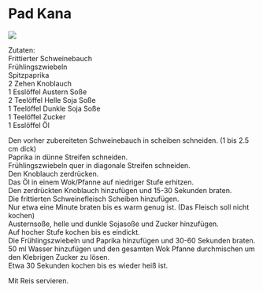 # Pad Kana

![](https://radiatortwo.github.io/rezepte/pics/pad_kana.jpg)

Zutaten:\
Frittierter Schweinebauch\
Frühlingszwiebeln\
Spitzpaprika\
2 Zehen Knoblauch\
1 Esslöffel Austern Soße\
2 Teelöffel Helle Soja Soße\
1 Teelöffel Dunkle Soja Soße\
1 Teelöffel Zucker\
1 Esslöffel Öl

Den vorher zubereiteten Schweinebauch in scheiben schneiden. (1 bis 2.5 cm dick)\
Paprika in dünne Streifen schneiden.\
Frühlingszwiebeln quer in diagonale Streifen schneiden.\
Den Knoblauch zerdrücken.\
Das Öl in einem Wok/Pfanne auf niedriger Stufe erhitzen.\
Den zerdrückten Knoblauch hinzufügen und 15-30 Sekunden braten.\
Die frittierten Schweinefleisch Scheiben hinzufügen.\
Nur etwa eine Minute braten bis es warm genug ist. (Das Fleisch soll nicht kochen)\
Austernsoße, helle und dunkle Sojasoße und Zucker hinzufügen.\
Auf hocher Stufe kochen bis es eindickt.\
Die Frühlingszwiebeln und Paprika hinzufügen und 30-60 Sekunden braten.\
50 ml Wasser hinzufügen und den gesamten Wok Pfanne durchmischen um den Klebrigen Zucker zu lösen.\
Etwa 30 Sekunden kochen bis es wieder heiß ist.

Mit Reis servieren.
